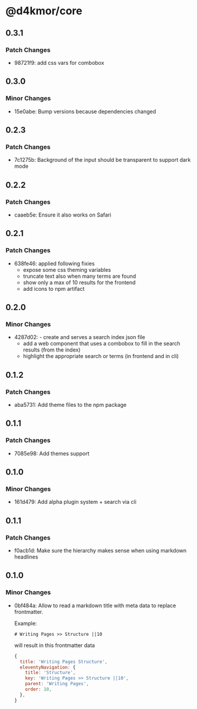 # @d4kmor/core

## 0.3.1

### Patch Changes

- 98721f9: add css vars for combobox

## 0.3.0

### Minor Changes

- 15e0abe: Bump versions because dependencies changed

## 0.2.3

### Patch Changes

- 7c1275b: Background of the input should be transparent to support dark mode

## 0.2.2

### Patch Changes

- caaeb5e: Ensure it also works on Safari

## 0.2.1

### Patch Changes

- 638fe46: applied following fixies
  - expose some css theming variables
  - truncate text also when many terms are found
  - show only a max of 10 results for the frontend
  - add icons to npm artifact

## 0.2.0

### Minor Changes

- 4287d02: - create and serves a search index json file
  - add a web component that uses a combobox to fill in the search results (from the index)
  - highlight the appropriate search or terms (in frontend and in cli)

## 0.1.2

### Patch Changes

- aba5731: Add theme files to the npm package

## 0.1.1

### Patch Changes

- 7085e98: Add themes support

## 0.1.0

### Minor Changes

- 161d479: Add alpha plugin system + search via cli

## 0.1.1

### Patch Changes

- f0acb1d: Make sure the hierarchy makes sense when using markdown headlines

## 0.1.0

### Minor Changes

- 0bf484a: Allow to read a markdown title with meta data to replace frontmatter.

  Example:

  ```
  # Writing Pages >> Structure ||10
  ```

  will result in this frontmatter data

  ```js
  {
    title: 'Writing Pages Structure',
    eleventyNavigation: {
      title: 'Structure',
      key: 'Writing Pages >> Structure ||10',
      parent: 'Writing Pages',
      order: 10,
    },
  }
  ```
